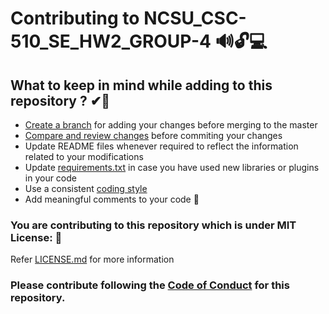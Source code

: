 # Contributing to NCSU_CSC-510_SE_HW2_GROUP-4 🔊🔓💻

## What to keep in mind while adding to this repository ? ✔🎫

- [Create a branch](https://docs.github.com/en/github/collaborating-with-issues-and-pull-requests/creating-and-deleting-branches-within-your-repository) for adding your changes before merging to the master
- [Compare and review changes](https://docs.github.com/en/github/committing-changes-to-your-project/viewing-and-comparing-commits) before commiting your changes
- Update README files whenever required to reflect the information related to your modifications
- Update [requirements.txt](https://github.com/AlishaShahane/NCSU_CSC-510_SE_GROUP-4/blob/master/requirements.txt) in case you have used new libraries or plugins in your code
- Use a consistent [coding style](https://www.python.org/dev/peps/pep-0008/)
- Add meaningful comments to your code 📜

### You are contributing to this repository which is under MIT License: 🏅
Refer [LICENSE.md](https://github.com/bhoomi2807/NCSU_CSC-510_SE_HW2_GROUP-4/blob/master/LICENSE.md) for more information

### Please contribute following the [Code of Conduct](https://github.com/bhoomi2807/NCSU_CSC-510_SE_HW2_GROUP-4/blob/master/CODE_OF_CONDUCT.md) for this repository.
